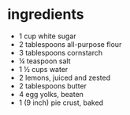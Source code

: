 # ingredients
- 1 cup white sugar
- 2 tablespoons all-purpose flour
- 3 tablespoons cornstarch
- ¼ teaspoon salt
- 1 ½ cups water
- 2 lemons, juiced and zested
- 2 tablespoons butter
- 4 egg yolks, beaten
- 1 (9 inch) pie crust, baked
